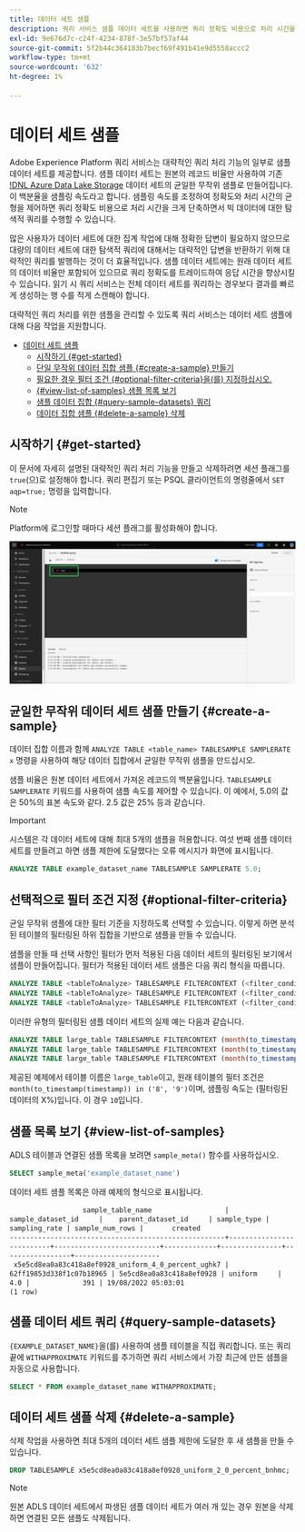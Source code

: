 ```yaml
---
title: 데이터 세트 샘플
description: 쿼리 서비스 샘플 데이터 세트를 사용하면 쿼리 정확도 비용으로 처리 시간을 크게 단축하면서 빅 데이터에 대한 탐색 쿼리를 수행할 수 있습니다. 이 안내서에서는 대략적인 쿼리 처리를 위해 샘플을 관리하는 방법에 대한 정보를 제공합니다
exl-id: 9e676d7c-c24f-4234-878f-3e57bf57af44
source-git-commit: 5f2b44c364183b7becf69f491b41e9d5558accc2
workflow-type: tm+mt
source-wordcount: '632'
ht-degree: 1%

---
```


# 데이터 세트 샘플

Adobe Experience Platform 쿼리 서비스는 대략적인 쿼리 처리 기능의 일부로 샘플 데이터 세트를 제공합니다. 샘플 데이터 세트는 원본의 레코드 비율만 사용하여 기존 [!DNL Azure Data Lake Storage](ADLS) 데이터 세트의 균일한 무작위 샘플로 만들어집니다. 이 백분율을 샘플링 속도라고 합니다. 샘플링 속도를 조정하여 정확도와 처리 시간의 균형을 제어하면 쿼리 정확도 비용으로 처리 시간을 크게 단축하면서 빅 데이터에 대한 탐색적 쿼리를 수행할 수 있습니다.

많은 사용자가 데이터 세트에 대한 집계 작업에 대해 정확한 답변이 필요하지 않으므로 대량의 데이터 세트에 대한 탐색적 쿼리에 대해서는 대략적인 답변을 반환하기 위해 대략적인 쿼리를 발행하는 것이 더 효율적입니다. 샘플 데이터 세트에는 원래 데이터 세트의 데이터 비율만 포함되어 있으므로 쿼리 정확도를 트레이드하여 응답 시간을 향상시킬 수 있습니다. 읽기 시 쿼리 서비스는 전체 데이터 세트를 쿼리하는 경우보다 결과를 빠르게 생성하는 행 수를 적게 스캔해야 합니다.

대략적인 쿼리 처리를 위한 샘플을 관리할 수 있도록 쿼리 서비스는 데이터 세트 샘플에 대해 다음 작업을 지원합니다.

- [데이터 세트 샘플](#dataset-samples)
   - [시작하기 {#get-started}](#getting-started-get-started)
   - [단일 무작위 데이터 집합 샘플 {#create-a-sample} 만들기](#create-a-uniform-random-dataset-sample-create-a-sample)
   - [필요한 경우 필터 조건 {#optional-filter-criteria}을(를) 지정하십시오.](#optionally-specify-a-filter-criteria-optional-filter-criteria)
   - [{#view-list-of-samples} 샘플 목록 보기](#view-the-list-of-samples-view-list-of-samples)
   - [샘플 데이터 집합 {#query-sample-datasets} 쿼리](#query-the-sample-dataset-query-sample-datasets)
   - [데이터 집합 샘플 {#delete-a-sample} 삭제](#delete-dataset-samples-delete-a-sample)

## 시작하기 {#get-started}

이 문서에 자세히 설명된 대략적인 쿼리 처리 기능을 만들고 삭제하려면 세션 플래그를 `true`(으)로 설정해야 합니다. 쿼리 편집기 또는 PSQL 클라이언트의 명령줄에서 `SET aqp=true;` 명령을 입력합니다.

>[!NOTE]
>
>Platform에 로그인할 때마다 세션 플래그를 활성화해야 합니다.

![SET aqp=true;&#39; 명령이 강조 표시된 쿼리 편집기입니다.](../images/key-concepts/set-session-flag.png)

## 균일한 무작위 데이터 세트 샘플 만들기 {#create-a-sample}

데이터 집합 이름과 함께 `ANALYZE TABLE <table_name> TABLESAMPLE SAMPLERATE x` 명령을 사용하여 해당 데이터 집합에서 균일한 무작위 샘플을 만드십시오.

샘플 비율은 원본 데이터 세트에서 가져온 레코드의 백분율입니다. `TABLESAMPLE SAMPLERATE` 키워드를 사용하여 샘플 속도를 제어할 수 있습니다. 이 예에서, 5.0의 값은 50%의 표본 속도와 같다. 2.5 값은 25% 등과 같습니다.

>[!IMPORTANT]
>
>시스템은 각 데이터 세트에 대해 최대 5개의 샘플을 허용합니다. 여섯 번째 샘플 데이터 세트를 만들려고 하면 샘플 제한에 도달했다는 오류 메시지가 화면에 표시됩니다.

```sql
ANALYZE TABLE example_dataset_name TABLESAMPLE SAMPLERATE 5.0;
```

## 선택적으로 필터 조건 지정 {#optional-filter-criteria}

균일 무작위 샘플에 대한 필터 기준을 지정하도록 선택할 수 있습니다. 이렇게 하면 분석된 테이블의 필터링된 하위 집합을 기반으로 샘플을 만들 수 있습니다.

샘플을 만들 때 선택 사항인 필터가 먼저 적용된 다음 데이터 세트의 필터링된 보기에서 샘플이 만들어집니다. 필터가 적용된 데이터 세트 샘플은 다음 쿼리 형식을 따릅니다.

```sql
ANALYZE TABLE <tableToAnalyze> TABLESAMPLE FILTERCONTEXT (<filter_condition>) SAMPLERATE X.Y;
ANALYZE TABLE <tableToAnalyze> TABLESAMPLE FILTERCONTEXT (<filter_condition_1> AND/OR <filter_condition_2>) SAMPLERATE X.Y;
ANALYZE TABLE <tableToAnalyze> TABLESAMPLE FILTERCONTEXT (<filter_condition_1> AND (<filter_condition_2> OR <filter_condition_3>)) SAMPLERATE X.Y;
```

이러한 유형의 필터링된 샘플 데이터 세트의 실제 예는 다음과 같습니다.

```sql
ANALYZE TABLE large_table TABLESAMPLE FILTERCONTEXT (month(to_timestamp(timestamp)) in ('8', '9')) SAMPLERATE 10;
ANALYZE TABLE large_table TABLESAMPLE FILTERCONTEXT (month(to_timestamp(timestamp)) in ('8', '9') AND product.name = "product1") SAMPLERATE 10;
ANALYZE TABLE large_table TABLESAMPLE FILTERCONTEXT (month(to_timestamp(timestamp)) in ('8', '9') AND (product.name = "product1" OR product.name = "product2")) SAMPLERATE 10;
```

제공된 예제에서 테이블 이름은 `large_table`이고, 원래 테이블의 필터 조건은 `month(to_timestamp(timestamp)) in ('8', '9')`이며, 샘플링 속도는 (필터링된 데이터의 X%)입니다. 이 경우 `10`입니다.

## 샘플 목록 보기 {#view-list-of-samples}

ADLS 테이블과 연결된 샘플 목록을 보려면 `sample_meta()` 함수를 사용하십시오.

```sql
SELECT sample_meta('example_dataset_name')
```

데이터 세트 샘플 목록은 아래 예제의 형식으로 표시됩니다.

```shell
                  sample_table_name                  |    sample_dataset_id     |    parent_dataset_id     | sample_type | sampling_rate | sample_num_rows |       created      
-----------------------------------------------------+--------------------------+--------------------------+-------------+---------------+-----------------+---------------------
 x5e5cd8ea0a83c418a8ef0928_uniform_4_0_percent_ughk7 | 62ff19853d338f1c07b18965 | 5e5cd8ea0a83c418a8ef0928 | uniform     |           4.0 |             391 | 19/08/2022 05:03:01
(1 row)
```

## 샘플 데이터 세트 쿼리 {#query-sample-datasets}

`{EXAMPLE_DATASET_NAME}`을(를) 사용하여 샘플 테이블을 직접 쿼리합니다. 또는 쿼리 끝에 `WITHAPPROXIMATE` 키워드를 추가하면 쿼리 서비스에서 가장 최근에 만든 샘플을 자동으로 사용합니다.

```sql
SELECT * FROM example_dataset_name WITHAPPROXIMATE;
```

## 데이터 세트 샘플 삭제 {#delete-a-sample}

삭제 작업을 사용하면 최대 5개의 데이터 세트 샘플 제한에 도달한 후 새 샘플을 만들 수 있습니다.

```sql
DROP TABLESAMPLE x5e5cd8ea0a83c418a8ef0928_uniform_2_0_percent_bnhmc;
```

>[!NOTE]
>
>원본 ADLS 데이터 세트에서 파생된 샘플 데이터 세트가 여러 개 있는 경우 원본을 삭제하면 연결된 모든 샘플도 삭제됩니다.
